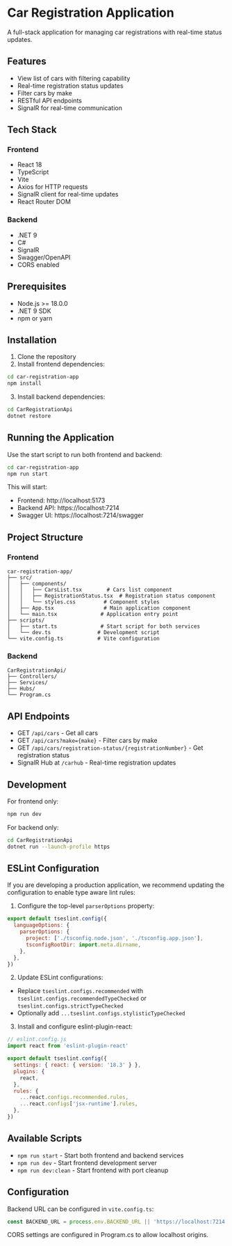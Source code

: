 # Car Registration Application

A full-stack application for managing car registrations with real-time status updates.

## Features

- View list of cars with filtering capability
- Real-time registration status updates
- Filter cars by make
- RESTful API endpoints
- SignalR for real-time communication

## Tech Stack

### Frontend
- React 18
- TypeScript
- Vite
- Axios for HTTP requests
- SignalR client for real-time updates
- React Router DOM

### Backend
- .NET 9
- C#
- SignalR
- Swagger/OpenAPI
- CORS enabled

## Prerequisites

- Node.js >= 18.0.0
- .NET 9 SDK
- npm or yarn

## Installation

1. Clone the repository
2. Install frontend dependencies:
```bash
cd car-registration-app
npm install
```

3. Install backend dependencies:
```bash
cd CarRegistrationApi
dotnet restore
```

## Running the Application

Use the start script to run both frontend and backend:

```bash
cd car-registration-app
npm run start
```

This will start:
- Frontend: http://localhost:5173
- Backend API: https://localhost:7214
- Swagger UI: https://localhost:7214/swagger

## Project Structure

### Frontend
```
car-registration-app/
├── src/
│   ├── components/
│   │   ├── CarsList.tsx        # Cars list component
│   │   ├── RegistrationStatus.tsx  # Registration status component
│   │   └── styles.css         # Component styles
│   ├── App.tsx                # Main application component
│   └── main.tsx              # Application entry point
├── scripts/
│   ├── start.ts              # Start script for both services
│   └── dev.ts               # Development script
└── vite.config.ts           # Vite configuration
```

### Backend
```
CarRegistrationApi/
├── Controllers/
├── Services/
├── Hubs/
└── Program.cs
```

## API Endpoints

- GET `/api/cars` - Get all cars
- GET `/api/cars?make={make}` - Filter cars by make
- GET `/api/cars/registration-status/{registrationNumber}` - Get registration status
- SignalR Hub at `/carhub` - Real-time registration updates

## Development

For frontend only:
```bash
npm run dev
```

For backend only:
```bash
cd CarRegistrationApi
dotnet run --launch-profile https
```

## ESLint Configuration

If you are developing a production application, we recommend updating the configuration to enable type aware lint rules:

1. Configure the top-level `parserOptions` property:

```js
export default tseslint.config({
  languageOptions: {
    parserOptions: {
      project: ['./tsconfig.node.json', './tsconfig.app.json'],
      tsconfigRootDir: import.meta.dirname,
    },
  },
})
```

2. Update ESLint configurations:
- Replace `tseslint.configs.recommended` with `tseslint.configs.recommendedTypeChecked` or `tseslint.configs.strictTypeChecked`
- Optionally add `...tseslint.configs.stylisticTypeChecked`

3. Install and configure eslint-plugin-react:

```js
// eslint.config.js
import react from 'eslint-plugin-react'

export default tseslint.config({
  settings: { react: { version: '18.3' } },
  plugins: {
    react,
  },
  rules: {
    ...react.configs.recommended.rules,
    ...react.configs['jsx-runtime'].rules,
  },
})
```

## Available Scripts

- `npm run start` - Start both frontend and backend services
- `npm run dev` - Start frontend development server
- `npm run dev:clean` - Start frontend with port cleanup

## Configuration

Backend URL can be configured in `vite.config.ts`:
```typescript
const BACKEND_URL = process.env.BACKEND_URL || 'https://localhost:7214';
```

CORS settings are configured in Program.cs to allow localhost origins.
